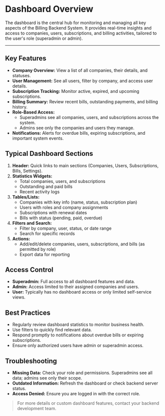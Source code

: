 # Dashboard Overview

The dashboard is the central hub for monitoring and managing all key aspects of the Billing Backend System. It provides real-time insights and access to companies, users, subscriptions, and billing activities, tailored to the user's role (superadmin or admin).

---

## Key Features
- **Company Overview:** View a list of all companies, their details, and statuses.
- **User Management:** See all users, filter by company, and access user details.
- **Subscription Tracking:** Monitor active, expired, and upcoming subscriptions.
- **Billing Summary:** Review recent bills, outstanding payments, and billing history.
- **Role-Based Access:**
  - Superadmins see all companies, users, and subscriptions across the system.
  - Admins see only the companies and users they manage.
- **Notifications:** Alerts for overdue bills, expiring subscriptions, and important system events.

## Typical Dashboard Sections
1. **Header:** Quick links to main sections (Companies, Users, Subscriptions, Bills, Settings).
2. **Statistics Widgets:**
   - Total companies, users, and subscriptions
   - Outstanding and paid bills
   - Recent activity logs
3. **Tables/Lists:**
   - Companies with key info (name, status, subscription plan)
   - Users with roles and company assignments
   - Subscriptions with renewal dates
   - Bills with status (pending, paid, overdue)
4. **Filters and Search:**
   - Filter by company, user, status, or date range
   - Search for specific records
5. **Actions:**
   - Add/edit/delete companies, users, subscriptions, and bills (as permitted by role)
   - Export data for reporting

## Access Control
- **Superadmin:** Full access to all dashboard features and data.
- **Admin:** Access limited to their assigned companies and users.
- **User:** Typically has no dashboard access or only limited self-service views.

## Best Practices
- Regularly review dashboard statistics to monitor business health.
- Use filters to quickly find relevant data.
- Respond promptly to notifications about overdue bills or expiring subscriptions.
- Ensure only authorized users have admin or superadmin access.

## Troubleshooting
- **Missing Data:** Check your role and permissions. Superadmins see all data; admins see only their scope.
- **Outdated Information:** Refresh the dashboard or check backend server status.
- **Access Denied:** Ensure you are logged in with the correct role.

> For more details or custom dashboard features, contact your backend development team.

